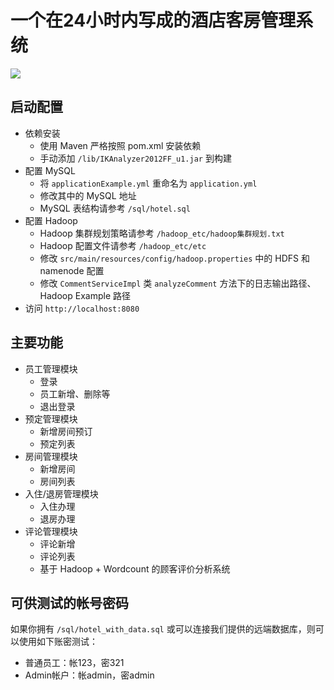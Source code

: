 # 一个在24小时内写成的酒店客房管理系统

![](https://z3.ax1x.com/2021/05/18/gh7sOK.png)

## 启动配置

- 依赖安装
  - 使用 Maven 严格按照 pom.xml 安装依赖
  - 手动添加 `/lib/IKAnalyzer2012FF_u1.jar` 到构建
- 配置 MySQL
  - 将 `applicationExample.yml` 重命名为 `application.yml`
  - 修改其中的 MySQL 地址
  - MySQL 表结构请参考 `/sql/hotel.sql`
- 配置 Hadoop
  - Hadoop 集群规划策略请参考 `/hadoop_etc/hadoop集群规划.txt`
  - Hadoop 配置文件请参考 `/hadoop_etc/etc`
  - 修改 `src/main/resources/config/hadoop.properties` 中的 HDFS 和 namenode 配置
  - 修改 `CommentServiceImpl` 类 `analyzeComment` 方法下的日志输出路径、Hadoop Example 路径
- 访问 `http://localhost:8080`

## 主要功能

- 员工管理模块
  - 登录
  - 员工新增、删除等
  - 退出登录
- 预定管理模块
  - 新增房间预订
  - 预定列表
- 房间管理模块
  - 新增房间
  - 房间列表
- 入住/退房管理模块
  - 入住办理
  - 退房办理
- 评论管理模块
  - 评论新增
  - 评论列表
  - 基于 Hadoop + Wordcount 的顾客评价分析系统

## 可供测试的帐号密码

如果你拥有 `/sql/hotel_with_data.sql` 或可以连接我们提供的远端数据库，则可以使用如下账密测试：

- 普通员工：帐123，密321
- Admin帐户：帐admin，密admin
